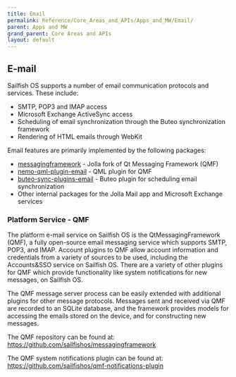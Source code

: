```yaml
---
title: Email
permalink: Reference/Core_Areas_and_APIs/Apps_and_MW/Email/
parent: Apps and MW
grand_parent: Core Areas and APIs
layout: default
---
```


## E-mail

Sailfish OS supports a number of email communication protocols and services. These include:

  - SMTP, POP3 and IMAP access
  - Microsoft Exchange ActiveSync access
  - Scheduling of email synchronization through the Buteo synchronization framework
  - Rendering of HTML emails through WebKit

Email features are primarily implemented by the following packages:

  - [messagingframework](https://github.com/sailfishos/messagingframework) - Jolla fork of Qt Messaging Framework (QMF)
  - [nemo-qml-plugin-email](https://github.com/sailfishos/nemo-qml-plugin-email) - QML plugin for QMF
  - [buteo-sync-plugins-email](https://github.com/sailfishos/buteo-sync-plugins-email) - Buteo plugin for scheduling email synchronization
  - Other internal packages for the Jolla Mail app and Microsoft Exchange services

### Platform Service - QMF

The platform e-mail service on Sailfish OS is the QtMessagingFramework (QMF), a fully open-source email messaging service which supports SMTP, POP3, and IMAP. Account plugins to QMF allow account information and credentials from a variety of sources to be used, including the Accounts&SSO service on Sailfish OS. There are a variety of other plugins for QMF which provide functionality like system notifications for new messages, on Sailfish OS.

The QMF message server process can be easily extended with additional plugins for other message protocols. Messages sent and received via QMF are recorded to an SQLite database, and the framework provides models for accessing the emails stored on the device, and for constructing new messages.

The QMF repository can be found at: <https://github.com/sailfishos/messagingframework>

The QMF system notifications plugin can be found at: <https://github.com/sailfishos/qmf-notifications-plugin>

